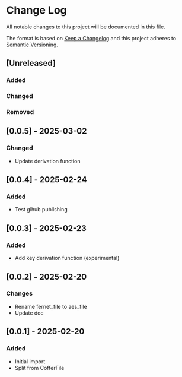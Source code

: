 # Change Log

All notable changes to this project will be documented in this file.

The format is based on [Keep a Changelog](http://keepachangelog.com/)
and this project adheres to [Semantic Versioning](http://semver.org/).

## [Unreleased]

### Added

### Changed

### Removed


## [0.0.5] - 2025-03-02

### Changed

- Update derivation function


## [0.0.4] - 2025-02-24

### Added

 - Test gihub publishing


## [0.0.3] - 2025-02-23

### Added

 - Add key derivation function (experimental)


## [0.0.2] - 2025-02-20

### Changes

- Rename fernet_file to aes_file
- Update doc


## [0.0.1] - 2025-02-20

### Added

- Initial import
- Split from CofferFile
